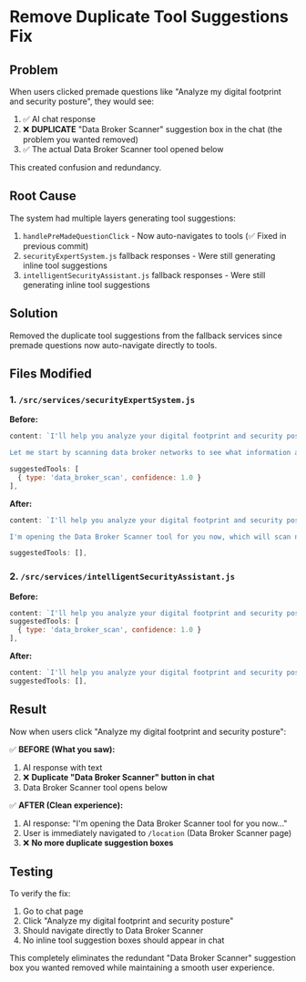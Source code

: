 # Remove Duplicate Tool Suggestions Fix

## Problem
When users clicked premade questions like "Analyze my digital footprint and security posture", they would see:
1. ✅ AI chat response 
2. ❌ **DUPLICATE** "Data Broker Scanner" suggestion box in the chat (the problem you wanted removed)
3. ✅ The actual Data Broker Scanner tool opened below

This created confusion and redundancy.

## Root Cause
The system had multiple layers generating tool suggestions:
1. `handlePreMadeQuestionClick` - Now auto-navigates to tools (✅ Fixed in previous commit)
2. `securityExpertSystem.js` fallback responses - Were still generating inline tool suggestions  
3. `intelligentSecurityAssistant.js` fallback responses - Were still generating inline tool suggestions

## Solution
Removed the duplicate tool suggestions from the fallback services since premade questions now auto-navigate directly to tools.

## Files Modified

### 1. `/src/services/securityExpertSystem.js`
**Before:**
```javascript
content: `I'll help you analyze your digital footprint and security posture. Your digital footprint consists of all the personal information about you that's publicly available online - from social media posts to data broker records. 

Let me start by scanning data broker networks to see what information about you is currently exposed. This will give us a baseline understanding of your digital exposure and help identify potential security risks.`,

suggestedTools: [
  { type: 'data_broker_scan', confidence: 1.0 }
],
```

**After:**
```javascript
content: `I'll help you analyze your digital footprint and security posture. Your digital footprint consists of all the personal information about you that's publicly available online - from social media posts to data broker records. 

I'm opening the Data Broker Scanner tool for you now, which will scan networks to see what information about you is currently exposed. This will give us a baseline understanding of your digital exposure and help identify potential security risks.`,

suggestedTools: [],
```

### 2. `/src/services/intelligentSecurityAssistant.js`
**Before:**
```javascript
content: `I'll help you analyze your digital footprint and security posture. Let me start by scanning data broker networks to see what information about you is currently exposed online.`,
suggestedTools: [
  { type: 'data_broker_scan', confidence: 1.0 }
],
```

**After:**
```javascript
content: `I'll help you analyze your digital footprint and security posture. I'm opening the Data Broker Scanner tool for you now to see what information about you is currently exposed online.`,
suggestedTools: [],
```

## Result
Now when users click "Analyze my digital footprint and security posture":

✅ **BEFORE (What you saw):**
1. AI response with text
2. ❌ **Duplicate "Data Broker Scanner" button in chat** 
3. Data Broker Scanner tool opens below

✅ **AFTER (Clean experience):**
1. AI response: "I'm opening the Data Broker Scanner tool for you now..."
2. User is immediately navigated to `/location` (Data Broker Scanner page)
3. ❌ **No more duplicate suggestion boxes**

## Testing
To verify the fix:
1. Go to chat page
2. Click "Analyze my digital footprint and security posture"
3. Should navigate directly to Data Broker Scanner
4. No inline tool suggestion boxes should appear in chat

This completely eliminates the redundant "Data Broker Scanner" suggestion box you wanted removed while maintaining a smooth user experience.